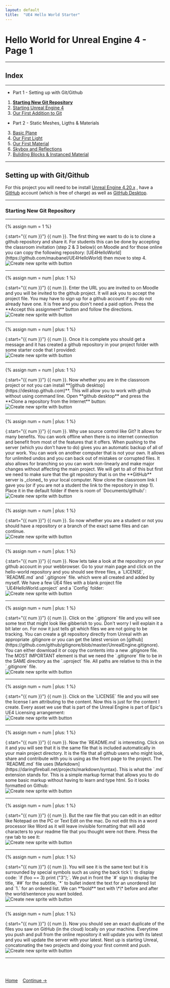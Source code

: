 ```yaml
---
layout: default
title:  "UE4 Hello World Starter"
---
```


# Hello World for Unreal Engine 4 - Page 1
_____ 

## Index
_____ 

* Part 1 - Setting up with Git/Github
1. [**Starting New Git Repository**](Hello-World-Starter-1.html#starting-new-git-repository)
2. [Starting Unreal Engine 4](Hello-World-Starter-2.html#starting-unreal-engine-4)
3. [Our First Addition to Git](Hello-World-Starter-3.html#our-first-addition-to-git)

* Part 2 - Static Meshes, Ligths & Materials
3. [Basic Plane](Hello-World-Starter-4.html#basic-plane)  
4. [Our First Light](Hello-World-Starter-5.html#our-first-light)  
5. [Our First Material](Hello-World-Starter-6.html#our-first-material)
6. [Skybox and Reflections](Hello-World-Starter-7.html#skybox-and-reflections)
6. [Buliding Blocks & Instanced Material](Hello-World-Starter-8.html#building-block-instanced-material)

_____ 

## Setting up with Git/Github

For this project you will need to be install [Unreal Engine 4.20.x](https://www.unrealengine.com/en-US/download) , have a [GitHub](https://github.com/) account (which is free of charge) as well as [GitHub Desktop](https://desktop.github.com).  

_____ 


### Starting New Git Repository

_____ 

{% assign num = 1 %}
<div class = "row">
<div class="col-12 col-lg-4 col align-self-center">
<div markdown = "1">
{:start="{{ num }}"}
{{ num }}. The first thing we want to do is to clone a github repository and share it.  For students this can be done by accepting the classroom invitation (step 2 & 3 below)( on Moodle and for those online you can copy the following repository: [UE4HelloWorld](https://github.com/maubanel/UE4HelloWorld) then move to step 4.
</div>
</div>
<div class="col-12 col-lg-8">
<img src="images/GithubRepo.jpg"  class= "img-fluid"  alt="Create new sprite with button">  
</div>
</div>

_____ 

{% assign num = num | plus: 1 %}
<div class = "row">
<div class="col-12 col-lg-4 col align-self-center">
<div markdown = "1">
{:start="{{ num }}"}
{{ num }}. Enter the URL you are invited to on Moodle and you will be invited to the github project.  It will ask you to accept the project file.  You may have to sign up for a github account if you do not already have one.  It is free and you doin't need a paid option. Press the **Accept this assignment** button and follow the directions.
</div>
</div>
<div class="col-12 col-lg-8">
<img src="images/AcceptHelloWorldAssignment.jpg"  class= "img-fluid"  alt="Create new sprite with button">  
</div>
</div>

_____ 

{% assign num = num | plus: 1 %}
<div class = "row">
<div class="col-12 col-lg-4 col align-self-center">
<div markdown = "1">
{:start="{{ num }}"}
{{ num }}. Once it is complete you should get a message and it has created a github repository in your project folder with some starter code that I provided:
</div>
</div>
<div class="col-12 col-lg-8">
<img src="images/CloneAndGo.jpg"  class= "img-fluid"  alt="Create new sprite with button">  
</div>
</div>

_____ 

{% assign num = num | plus: 1 %}
<div class = "row">
<div class="col-12 col-lg-4 col align-self-center">
<div markdown = "1">
{:start="{{ num }}"}
{{ num }}. Now whether you are in the classroom project or not you can install **[github desktop](https://desktop.github.com)**.  This will allow you to work with github without using command line.  Open **github desktop** and press the **Clone a repository from the Internet** button:
</div>
</div>
<div class="col-12 col-lg-8">
<img src="images/CloneRepo.jpg"  class= "img-fluid"  alt="Create new sprite with button">  
</div>
</div>

_____ 

{% assign num = num | plus: 1 %}
<div class = "row">
<div class="col-12 col-lg-4 col align-self-center">
<div markdown = "1">
{:start="{{ num }}"}
{{ num }}. Why use source control like Git?  It allows for many benefits. You can work offline when there is no internet connection and benefit from most of the features that it offers.  When pushing to the server (which you don't have to do) gives you an automatic backup of all of your work.  You can work on another computer that is not your own.  It allows for unlimited undos and you can back out of mistakes or corrupted files.  It also allows for branching so you can work non-linearly and make major changes without affecting the main project.  We will get to all of this but first we need to make sure that the git repository that is on the **GitHub** server is _cloned_ to your local computer. Now clone the classroom link I gave you (or if you are not a student the link to the repository in step 1).  Place it in the default folder if there is room of `Documents/github/`:  
</div>
</div>
<div class="col-12 col-lg-8">
<img src="images/CloneHelloWorld.jpg"  class= "img-fluid"  alt="Create new sprite with button">  
</div>
</div>

_____


{% assign num = num | plus: 1 %}
<div class = "row">
<div class="col-12 col-lg-4 col align-self-center">
<div markdown = "1">
{:start="{{ num }}"}
{{ num }}. So now whether you are a student or not you should have a repository or a branch of the exact same files and can continue.
</div>
</div>
<div class="col-12 col-lg-8">
<img src="images/TwoTypesOfRepositories.jpg"  class= "img-fluid"  alt="Create new sprite with button">  
</div>
</div>

_____ 

{% assign num = num | plus: 1 %}
<div class = "row">
<div class="col-12 col-lg-4 col align-self-center">
<div markdown = "1">
{:start="{{ num }}"}
{{ num }}. Now lets take a look at the repository on your github account in your webbrowser.  Go to your main page and click on the hello-world repository and you should see three files, a `LICENSE`, `README.md` and `.gitignore` file. which were all created and added by myself.  We have a few UE4 files with a blank project file `UE4HelloWorld.uproject` and a `Config` folder:
</div>
</div>
<div class="col-12 col-lg-8">
<img src="images/RepositorySnapshot.jpg"  class= "img-fluid"  alt="Create new sprite with button">  
</div>
</div>

_____ 

{% assign num = num | plus: 1 %}
<div class = "row">
<div class="col-12 col-lg-4 col align-self-center">
<div markdown = "1">
{:start="{{ num }}"}
{{ num }}. Click on the `.gitignore` file and you will see some text that might look  like gibberish to you.  Don't worry I will explain it a bit later on.  For now it just tells git which files we are not going to be tracking.  You can create a git repository directly from Unreal with an appropriate .gitignore or you can get the latest version on [github](https://github.com/github/gitignore/blob/master/UnrealEngine.gitignore).  You can either download it or copy the contents into a new .gitignore file. The MOST IMPORTANT element is that we need the `.gitignore` file to be in the SAME directory as the `.uproject` file. All paths are relative to this in the `.gitignore` file.
</div>
</div>
<div class="col-12 col-lg-8">
<img src="images/DotGitIgnoreSnapshot.jpg"  class= "img-fluid"  alt="Create new sprite with button">  
</div>
</div>

_____ 

{% assign num = num | plus: 1 %}
<div class = "row">
<div class="col-12 col-lg-4 col align-self-center">
<div markdown = "1">
{:start="{{ num }}"}
{{ num }}. Click on the  `LICENSE` file and you will see the license I am attributing to the content.  Now this is just for the content I create.  Every asset we use that is part of the Unreal Engine is part of Epic's UE4 Licensing arrangement:
</div>
</div>
<div class="col-12 col-lg-8">
<img src="images/maubanelLicense.jpg"  class= "img-fluid"  alt="Create new sprite with button">  
</div>
</div>

_____ 

{% assign num = num | plus: 1 %}
<div class = "row">
<div class="col-12 col-lg-4 col align-self-center">
<div markdown = "1">
{:start="{{ num }}"}
{{ num }}. Now the `README.md` is interesting.  Click on it and you will see that it is the same file that is included automatically in your main project directory.  It is the file that all github users who might look, share and contribute with you is using as the front page to the project. The `README.md` file uses [Markdown](https://daringfireball.net/projects/markdown/syntax).  This is what the `.md` extension stands for.  This is a simple markup format that allows you to do some basic markup without having to learn and type html.  So it looks formatted on Github:

</div>
</div>
<div class="col-12 col-lg-8">
<img src="images/HelloWorldMarkdownRender.jpg"  class= "img-fluid"  alt="Create new sprite with button">  
</div>
</div>

_____ 

{% assign num = num | plus: 1 %}
<div class = "row">
<div class="col-12 col-lg-4 col align-self-center">
<div markdown = "1">
{:start="{{ num }}"}
{{ num }}. But the raw file that you can edit in an editor like Notepad on the PC or Text Edit on the mac.  Do not edit this in a word processor like Word as it will leave invisible formatting that will add characters to your readme file that you thought were not there. Press the raw tab to see it:

</div>
</div>
<div class="col-12 col-lg-8">
<img src="images/ClickRaw.jpg"  class= "img-fluid"  alt="Create new sprite with button">  
</div>
</div>

_____ 

{% assign num = num | plus: 1 %}
<div class = "row">
<div class="col-12 col-lg-4 col align-self-center">
<div markdown = "1">
{:start="{{ num }}"}
{{ num }}. You will see it is the same text but it is surrounded by special symbols such as using the back tick \` to display code:  `if (foo == 3) print ("3");`. We put in front the `#` sign to display the title, `##` for the subtitle, `*` to bullet indent the text for an unordered list and `1.` for an ordered list.  We can **bold** text with \*\* before and after the world/sentence you want bolded.

</div>
</div>
<div class="col-12 col-lg-8">
<img src="images/RawReadme.jpg"  class= "img-fluid"  alt="Create new sprite with button">  
</div>
</div>


_____ 


{% assign num = num | plus: 1 %}
<div class = "row">
<div class="col-12 col-lg-4 col align-self-center">
<div markdown = "1">
{:start="{{ num }}"}
{{ num }}. Now you should see an exact duplicate of the files you saw on GitHub (in the cloud) locally on your machine.  Everytime you push and pull from the online repository it will update you with its latest and you will update the server with your latest.  Next up is starting Unreal, concatonating the two projects and doing your first commit and push.

</div>
</div>
<div class="col-12 col-lg-8">
<img src="images/NewRepositoryInFinder.jpg"  class= "img-fluid"  alt="Create new sprite with button">  
</div>
</div>

_____ 

<br><br>

[Home](../index.html)&nbsp;&nbsp;&nbsp; [Continue ->](Hello-World-Starter-2.html)
<br />  
<br />  
<br />  



